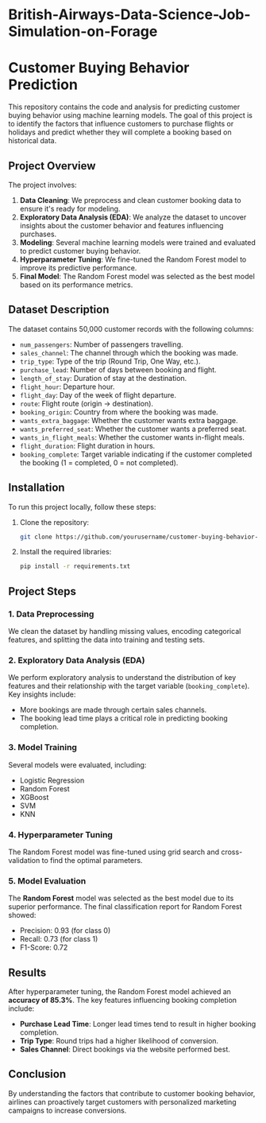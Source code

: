 # British-Airways-Data-Science-Job-Simulation-on-Forage
# Customer Buying Behavior Prediction

This repository contains the code and analysis for predicting customer buying behavior using machine learning models. The goal of this project is to identify the factors that influence customers to purchase flights or holidays and predict whether they will complete a booking based on historical data.

## Project Overview

The project involves:

1. **Data Cleaning**: We preprocess and clean customer booking data to ensure it's ready for modeling.
2. **Exploratory Data Analysis (EDA)**: We analyze the dataset to uncover insights about the customer behavior and features influencing purchases.
3. **Modeling**: Several machine learning models were trained and evaluated to predict customer buying behavior.
4. **Hyperparameter Tuning**: We fine-tuned the Random Forest model to improve its predictive performance.
5. **Final Model**: The Random Forest model was selected as the best model based on its performance metrics.

## Dataset Description

The dataset contains 50,000 customer records with the following columns:

- `num_passengers`: Number of passengers travelling.
- `sales_channel`: The channel through which the booking was made.
- `trip_type`: Type of the trip (Round Trip, One Way, etc.).
- `purchase_lead`: Number of days between booking and flight.
- `length_of_stay`: Duration of stay at the destination.
- `flight_hour`: Departure hour.
- `flight_day`: Day of the week of flight departure.
- `route`: Flight route (origin -> destination).
- `booking_origin`: Country from where the booking was made.
- `wants_extra_baggage`: Whether the customer wants extra baggage.
- `wants_preferred_seat`: Whether the customer wants a preferred seat.
- `wants_in_flight_meals`: Whether the customer wants in-flight meals.
- `flight_duration`: Flight duration in hours.
- `booking_complete`: Target variable indicating if the customer completed the booking (1 = completed, 0 = not completed).

## Installation

To run this project locally, follow these steps:

1. Clone the repository:
   ```bash
   git clone https://github.com/yourusername/customer-buying-behavior-prediction.git
   ```

2. Install the required libraries:
   ```bash
   pip install -r requirements.txt
   ```

## Project Steps

### 1. Data Preprocessing

We clean the dataset by handling missing values, encoding categorical features, and splitting the data into training and testing sets.

### 2. Exploratory Data Analysis (EDA)

We perform exploratory analysis to understand the distribution of key features and their relationship with the target variable (`booking_complete`). Key insights include:

- More bookings are made through certain sales channels.
- The booking lead time plays a critical role in predicting booking completion.
  
### 3. Model Training

Several models were evaluated, including:

- Logistic Regression
- Random Forest
- XGBoost
- SVM
- KNN

### 4. Hyperparameter Tuning

The Random Forest model was fine-tuned using grid search and cross-validation to find the optimal parameters.

### 5. Model Evaluation

The **Random Forest** model was selected as the best model due to its superior performance. The final classification report for Random Forest showed:

- Precision: 0.93 (for class 0)
- Recall: 0.73 (for class 1)
- F1-Score: 0.72

## Results

After hyperparameter tuning, the Random Forest model achieved an **accuracy of 85.3%**. The key features influencing booking completion include:

- **Purchase Lead Time**: Longer lead times tend to result in higher booking completion.
- **Trip Type**: Round trips had a higher likelihood of conversion.
- **Sales Channel**: Direct bookings via the website performed best.

## Conclusion

By understanding the factors that contribute to customer booking behavior, airlines can proactively target customers with personalized marketing campaigns to increase conversions.

